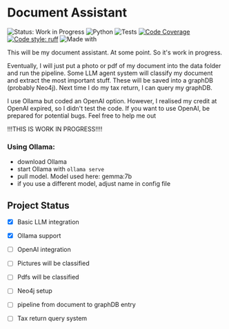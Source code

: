 # Document Assistant

![Status: Work in Progress](https://img.shields.io/badge/Status-Work%20In%20Progress-yellow)
![Python](https://img.shields.io/badge/Python-3.12-blue)
![Tests](https://img.shields.io/github/actions/workflow/status/HeddaZa/DocumentAssistant/python-quality.yml)
[![Code Coverage](https://codecov.io/gh/HeddaZa/DocumentAssistant/branch/main/graph/badge.svg)](https://codecov.io/gh/HeddaZa/DocumentAssistant)
[![Code style: ruff](https://img.shields.io/badge/code%20style-ruff-000000.svg)](https://github.com/astral-sh/ruff)
![Made with](https://img.shields.io/badge/Made%20with-LangChain-orange)

This will be my document assistant. At some point. So it's work in progress.

Eventually, I will just put a photo or pdf of my document into the data folder and run the pipeline. Some LLM agent system will classify my document and extract the most important stuff. These will be saved into a graphDB (probably Neo4j).
Next time I do my tax return, I can query my graphDB.

I use Ollama but coded an OpenAI option. However, I realised my credit at OpenAI expired, so I didn't test the code. If you want to use OpenAI, be prepared for potential bugs. Feel free to help me out

!!!THIS IS WORK IN PROGRESS!!!!


### Using Ollama: 
* download Ollama
* start Ollama with `ollama serve`
* pull model. Model used here: gemma:7b
* if you use a different model, adjust name in config file

## Project Status
- [x] Basic LLM integration
- [x] Ollama support
- [ ] OpenAI integration
- [ ] Pictures will be classified
- [ ] Pdfs will be classified
- [ ] Neo4j setup
- [ ] pipeline from document to graphDB entry
- [ ] Tax return query system

